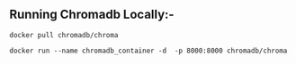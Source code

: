 ## Running Chromadb Locally:-

```
docker pull chromadb/chroma

docker run --name chromadb_container -d  -p 8000:8000 chromadb/chroma
```
